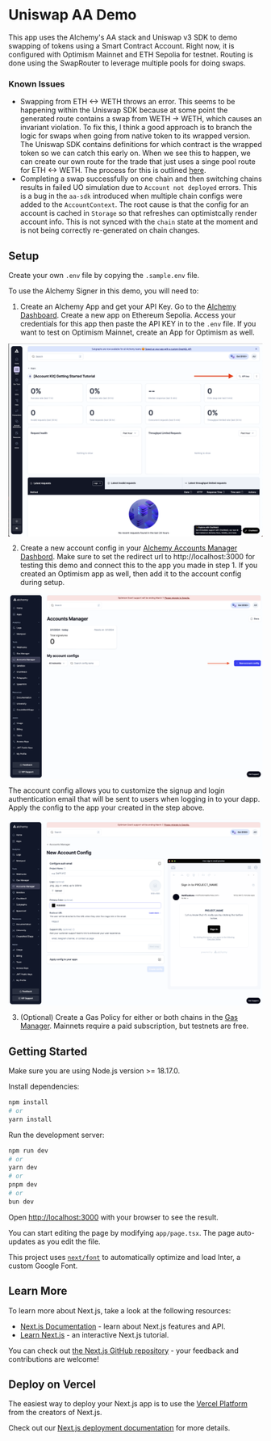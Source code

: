 # Uniswap AA Demo

This app uses the Alchemy's AA stack and Uniswap v3 SDK to demo swapping of tokens using a Smart Contract Account. Right now, it is configured with Optimism Mainnet and ETH Sepolia for testnet. Routing is done using the SwapRouter to leverage multiple pools for doing swaps.

### Known Issues

- Swapping from ETH <-> WETH throws an error. This seems to be happening within the Uniswap SDK because at some point the generated route contains a swap from WETH -> WETH, which causes an invariant violation. To fix this, I think a good approach is to branch the logic for swaps when going from native token to its wrapped version. The Uniswap SDK contains definitions for which contract is the wrapped token so we can catch this early on. When we see this to happen, we can create our own route for the trade that just uses a singe pool route for ETH <-> WETH. The process for this is outlined [here](https://docs.uniswap.org/sdk/v3/guides/swaps/quoting#computing-the-pools-deployment-address).
- Completing a swap successfully on one chain and then switching chains results in failed UO simulation due to `Account not deployed` errors. This is a bug in the `aa-sdk` introduced when multiple chain configs were added to the `AccountContext`. The root cause is that the config for an account is cached in `Storage` so that refreshes can optimistcally render account info. This is not synced with the `chain` state at the moment and is not being correctly re-generated on chain changes.

## Setup

Create your own `.env` file by copying the `.sample.env` file.

To use the Alchemy Signer in this demo, you will need to:

1. Create an Alchemy App and get your API Key. Go to the [Alchemy Dashboard](https://dashboard.alchemy.com/signup/?a=aa-docs). Create a new app on Ethereum Sepolia. Access your credentials for this app then paste the API KEY in to the `.env` file. If you want to test on Optimism Mainnet, create an App for Optimism as well.

<img src="/images/alchemy-dashboard.png" width="auto" height="auto" alt="Account Kit Overview" style="display: block; margin: auto;">

2. Create a new account config in your [Alchemy Accounts Manager Dashbord](https://dashboard.alchemy.com/accounts). Make sure to set the redirect url to http://localhost:3000 for testing this demo and connect this to the app you made in step 1. If you created an Optimism app as well, then add it to the account config during setup.

<img src="/images/alchemy-accounts-dashboard.png" width="auto" height="auto" alt="Create new embedded account config" style="display: block; margin: auto;">

The account config allows you to customize the signup and login authentication email that will be sent to users when logging in to your dapp. Apply the config to the app your created in the step above.

<img src="/images/create-account-config.png" width="auto" height="auto" alt="Account Kit Overview" style="display: block; margin: auto;">

3. (Optional) Create a Gas Policy for either or both chains in the [Gas Manager](https://dashboard.alchemy.com/gas-manager). Mainnets require a paid subscription, but testnets are free.

## Getting Started

Make sure you are using Node.js version >= 18.17.0.

Install dependencies:

```bash
npm install
# or
yarn install
```

Run the development server:

```bash
npm run dev
# or
yarn dev
# or
pnpm dev
# or
bun dev
```

Open [http://localhost:3000](http://localhost:3000) with your browser to see the result.

You can start editing the page by modifying `app/page.tsx`. The page auto-updates as you edit the file.

This project uses [`next/font`](https://nextjs.org/docs/basic-features/font-optimization) to automatically optimize and load Inter, a custom Google Font.

## Learn More

To learn more about Next.js, take a look at the following resources:

- [Next.js Documentation](https://nextjs.org/docs) - learn about Next.js features and API.
- [Learn Next.js](https://nextjs.org/learn) - an interactive Next.js tutorial.

You can check out [the Next.js GitHub repository](https://github.com/vercel/next.js/) - your feedback and contributions are welcome!

## Deploy on Vercel

The easiest way to deploy your Next.js app is to use the [Vercel Platform](https://vercel.com/new?utm_medium=default-template&filter=next.js&utm_source=create-next-app&utm_campaign=create-next-app-readme) from the creators of Next.js.

Check out our [Next.js deployment documentation](https://nextjs.org/docs/deployment) for more details.
